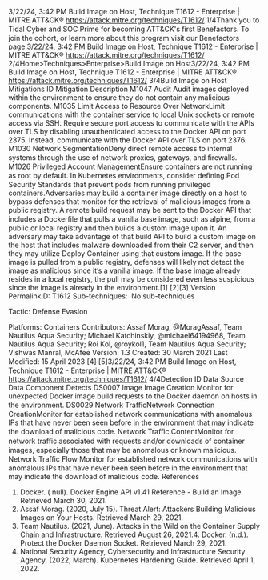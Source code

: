 3/22/24, 3:42 PM Build Image on Host, Technique T1612 - Enterprise | MITRE ATT&CK®
https://attack.mitre.org/techniques/T1612/ 1/4Thank you to Tidal Cyber and SOC Prime for becoming ATT&CK's ﬁrst Benefactors. To join the cohort, or learn more about this program visit our
Benefactors page.3/22/24, 3:42 PM Build Image on Host, Technique T1612 - Enterprise | MITRE ATT&CK®
https://attack.mitre.org/techniques/T1612/ 2/4Home>Techniques>Enterprise>Build Image on Host3/22/24, 3:42 PM Build Image on Host, Technique T1612 - Enterprise | MITRE ATT&CK®
https://attack.mitre.org/techniques/T1612/ 3/4Build Image on Host
Mitigations
ID Mitigation Description
M1047 Audit Audit images deployed within the environment to ensure they do not contain any malicious
components.
M1035 Limit Access to
Resource Over
NetworkLimit communications with the container service to local Unix sockets or remote access via SSH.
Require secure port access to communicate with the APIs over TLS by disabling unauthenticated
access to the Docker API on port 2375. Instead, communicate with the Docker API over TLS on port
2376.
M1030 Network
SegmentationDeny direct remote access to internal systems through the use of network proxies, gateways, and
ﬁrewalls.
M1026 Privileged Account
ManagementEnsure containers are not running as root by default. In Kubernetes environments, consider deﬁning
Pod Security Standards that prevent pods from running privileged containers.Adversaries may build a container image directly on a host to bypass defenses that monitor for the retrieval of malicious images from a
public registry. A remote build request may be sent to the Docker API that includes a Dockerﬁle that pulls a vanilla base image, such as
alpine, from a public or local registry and then builds a custom image upon it.
An adversary may take advantage of that build API to build a custom image on the host that includes malware downloaded from their C2
server, and then they may utilize Deploy Container using that custom image. If the base image is pulled from a public registry, defenses
will likely not detect the image as malicious since it’s a vanilla image. If the base image already resides in a local registry, the pull may be
considered even less suspicious since the image is already in the environment.[1]
[2][3]
Version PermalinkID: T1612
Sub-techniques:  No sub-techniques

Tactic: Defense Evasion

Platforms: Containers
Contributors: Assaf Morag, @MoragAssaf, Team Nautilus Aqua Security; Michael Katchinskiy, @michael64194968, Team Nautilus
Aqua Security; Roi Kol, @roykol1, Team Nautilus Aqua Security; Vishwas Manral, McAfee
Version: 1.3
Created: 30 March 2021
Last Modiﬁed: 15 April 2023
[4]
[5]3/22/24, 3:42 PM Build Image on Host, Technique T1612 - Enterprise | MITRE ATT&CK®
https://attack.mitre.org/techniques/T1612/ 4/4Detection
ID Data Source Data Component Detects
DS0007 Image Image Creation Monitor for unexpected Docker image build requests to the Docker daemon on hosts
in the environment.
DS0029 Network TraﬃcNetwork Connection
CreationMonitor for established network communications with anomalous IPs that have
never been seen before in the environment that may indicate the download of
malicious code.
Network Traﬃc
ContentMonitor for network traﬃc associated with requests and/or downloads of container
images, especially those that may be anomalous or known malicious.
Network Traﬃc Flow Monitor for established network communications with anomalous IPs that have
never been seen before in the environment that may indicate the download of
malicious code.
References
1. Docker. ( null). Docker Engine API v1.41 Reference - Build an
Image. Retrieved March 30, 2021.
2. Assaf Morag. (2020, July 15). Threat Alert: Attackers Building
Malicious Images on Your Hosts. Retrieved March 29, 2021.
3. Team Nautilus. (2021, June). Attacks in the Wild on the
Container Supply Chain and Infrastructure. Retrieved August
26, 2021.4. Docker. (n.d.). Protect the Docker Daemon Socket. Retrieved
March 29, 2021.
5. National Security Agency, Cybersecurity and Infrastructure
Security Agency. (2022, March). Kubernetes Hardening Guide.
Retrieved April 1, 2022.